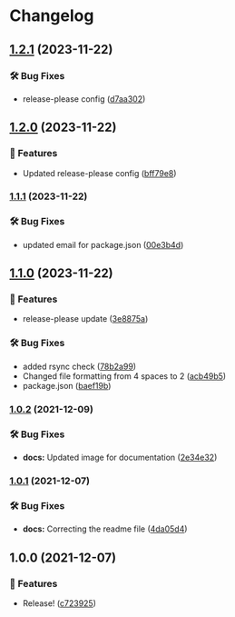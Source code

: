 # Changelog

## [1.2.1](https://github.com/Pilaton/MacSync/compare/v1.2.0...v1.2.1) (2023-11-22)


### 🛠️ Bug Fixes

* release-please config ([d7aa302](https://github.com/Pilaton/MacSync/commit/d7aa302e8ceca9a14e53b33e616055991183f489))

## [1.2.0](https://github.com/Pilaton/MacSync/compare/v1.1.1...v1.2.0) (2023-11-22)


### 🎉 Features

* Updated release-please config ([bff79e8](https://github.com/Pilaton/MacSync/commit/bff79e8d887357c6f72b80000f58ff5f2c2e7195))

### [1.1.1](https://www.github.com/Pilaton/MacSync/compare/v1.1.0...v1.1.1) (2023-11-22)


### 🛠️ Bug Fixes

* updated email for package.json ([00e3b4d](https://www.github.com/Pilaton/MacSync/commit/00e3b4d3af215eef2f1f2eaf09ce7f01270cb404))

## [1.1.0](https://www.github.com/Pilaton/MacSync/compare/v1.0.2...v1.1.0) (2023-11-22)


### 🎉 Features

* release-please update ([3e8875a](https://www.github.com/Pilaton/MacSync/commit/3e8875ab3960e5f6cafd06cb409b153feef362ed))


### 🛠️ Bug Fixes

* added rsync check ([78b2a99](https://www.github.com/Pilaton/MacSync/commit/78b2a9965c009f75002b20d4062e0594e7fe01ad))
* Changed file formatting from 4 spaces to 2 ([acb49b5](https://www.github.com/Pilaton/MacSync/commit/acb49b51dcb33e675f7fffbdcbbb0331345e98a5))
* package.json ([baef19b](https://www.github.com/Pilaton/MacSync/commit/baef19b791d5403e40d5d6489efecc8a6b2e9560))

### [1.0.2](https://www.github.com/Pilaton/MacSync/compare/v1.0.1...v1.0.2) (2021-12-09)


### 🛠️ Bug Fixes

* **docs:** Updated image for documentation ([2e34e32](https://www.github.com/Pilaton/MacSync/commit/2e34e321fbd3bde88821b9f94db0afc0e108c11b))

### [1.0.1](https://www.github.com/Pilaton/MacSync/compare/v1.0.0...v1.0.1) (2021-12-07)


### 🛠️ Bug Fixes

* **docs:** Correcting the readme file ([4da05d4](https://www.github.com/Pilaton/MacSync/commit/4da05d470c50d2acaebc3595a8c08a9605f44008))

## 1.0.0 (2021-12-07)


### 🎉 Features

* Release! ([c723925](https://www.github.com/Pilaton/MacSync/commit/c723925e3d77e081f6a6c0de91baf5cc7c7c2684))
